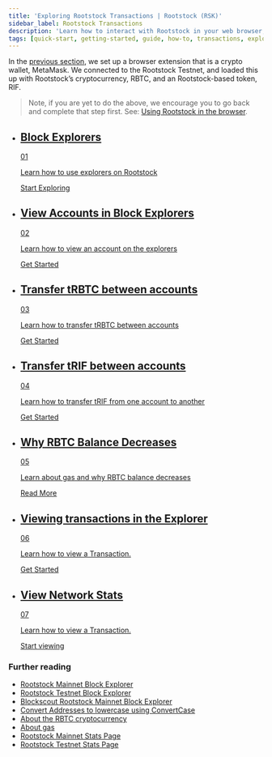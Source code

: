 ```yaml
---
title: 'Exploring Rootstock Transactions | Rootstock (RSK)'
sidebar_label: Rootstock Transactions
description: 'Learn how to interact with Rootstock in your web browser, how to look at Rootstock transactions, develop and deploy your very first smart contract to the Rootstock network.'
tags: [quick-start, getting-started, guide, how-to, transactions, explorer, bitcoin, rsk, peer-to-peer, merged-mining, blockchain, powpeg]
---
```


In the [previous section](/guides/quickstart/browser), we set up a browser extension that is a crypto wallet, MetaMask. We connected to the Rootstock Testnet, and loaded this up with Rootstock’s cryptocurrency, RBTC, and an Rootstock-based token, RIF.

> Note, if you are yet to do the above, we encourage you to go back and complete that step first. See: [Using Rootstock in the browser](/guides/quickstart/browser).

<div class="features-list">
    <ul id="card-list" class="row">
        <li class="col-xl-6 col-md-6">
        <div class="feature-card">
<div class="content">
    <a href="/guides/quickstart/transactions/block-explorer/#block-explorer">
            <div class="content-container">
               <div class="card-title"><h2 class="zg-text-bg">Block Explorers</h2><span class="zg-label ml-1">01</span></div> 
                <p class="card-desc">Learn how to use explorers on Rootstock</p>
            </div>
    </a>
    <div class="btn-container ">
        <a href="/guides/quickstart/transactions/block-explorer/#block-explorer"></a><a class="green" href="/guides/quickstart/transactions/block-explorer/#block-explorer">Start Exploring</a>
            </div>
            </div>
        </div>
        </li>
        <li class="col-xl-6 col-md-6">
        <div class="feature-card">
<div class="content"><a href="/guides/quickstart/transactions/block-explorer/#view-account-in-the-block-explorer">
            <div class="content-container">
              <div class="card-title"><h2 class="zg-text-bg bg-yellow">View Accounts in Block Explorers</h2><span class="zg-label ml-1 bg-yellow">02</span></div> 
                <p class="card-desc">Learn how to view an account on the explorers</p>
            </div>
            </a>
            <div class="btn-container">
                <a href="/guides/quickstart/transactions/block-explorer/#view-account-in-the-block-explorer">
                </a>
                <a class="green" href="/guides/quickstart/transactions/block-explorer/#view-account-in-the-block-explorer">Get Started</a>
            </div>
            </div>
        </div>
        </li>
        <li class="col-xl-6 col-md-6">
        <div class="feature-card">
<div class="content two-line-title-content"><a href="/guides/quickstart/transactions/transfer-trbtc">
            <div class="content-container">
            <div class="card-title"><h2 class="zg-text-bg bg-purple">Transfer tRBTC between accounts</h2><span class="zg-label ml-1 bg-purple">03</span></div>
                <p class="card-desc">Learn how to transfer tRBTC between accounts</p>
            </div>
            </a>
            <div class="btn-container">
                <a href="/guides/quickstart/transactions/transfer-trbtc">
                </a>
                <a class="green" href="/guides/quickstart/transactions/transfer-trbtc">Get Started</a>
            </div>
            </div>
        </div>
        </li>
        <li class="col-xl-6 col-md-6">
        <div class="feature-card">
<div class="content"><a href="/guides/quickstart/transactions/transfer-trif">
            <div class="content-container">
               <div class="card-title"><h2 class="zg-text-bg bg-pink">Transfer tRIF between accounts</h2><span class="zg-label ml-1 bg-pink">04</span></div> 
                <p class="card-desc">Learn how to transfer tRIF from one account to another</p>
            </div>
            </a><div class="btn-container"><a href="/guides/quickstart/transactions/transfer-trif">
                </a>
                <a class="green" href="/guides/quickstart/transactions/transfer-trif">Get Started</a>
            </div>
            </div>
        </div>
        </li>
        <li class="col-xl-6 col-md-6">
        <div class="feature-card">
<div class="content"><a href="/guides/quickstart/transactions/rbtc-balance-decrease">
            <div class="content-container">
               <div class="card-title"><h2 class="zg-text-bg bg-green">Why RBTC Balance Decreases</h2><span class="zg-label ml-1 bg-green">05</span></div> 
                <p class="card-desc">Learn about gas and why RBTC balance decreases</p>
            </div>
            </a><div class="btn-container"><a href="/guides/quickstart/transactions/rbtc-balance-decrease">
                </a>
                <a class="green" href="/guides/quickstart/transactions/rbtc-balance-decrease">Read More</a>
            </div>
            </div>
        </div>
        </li>
        <li class="col-xl-6 col-md-6">
        <div class="feature-card">
<div class="content"><a href="/guides/quickstart/transactions/view-transactions/">
            <div class="content-container">
               <div class="card-title"><h2 class="zg-text-bg bg-cyan">Viewing transactions in the Explorer</h2><span class="zg-label ml-1 bg-cyan">06</span></div> 
                <p class="card-desc">Learn how to view a Transaction.</p>
            </div>
            </a><div class="btn-container"><a href="/guides/quickstart/transactions/view-transactions">
                </a>
                <a class="green" href="/guides/quickstart/transactions/view-transactions">Get Started</a>
            </div>
            </div>
        </div>
        </li>
<li class="col-xl-6 col-md-6">
        <div class="feature-card">
<div class="content"><a href="/guides/quickstart/transactions/view-network-stats">
            <div class="content-container">
               <div class="card-title"><h2 class="zg-text-bg bg-cyan">View Network Stats</h2><span class="zg-label ml-1 bg-cyan">07</span></div> 
                <p class="card-desc">Learn how to view a Transaction.</p>
            </div>
            </a><div class="btn-container"><a href="/guides/quickstart/transactions/view-network-stats">
                </a>
                <a class="green" href="/guides/quickstart/transactions/view-network-stats">Start viewing</a>
            </div>
            </div>
        </div>
        </li>
    </ul>
</div>

### Further reading
- [Rootstock Mainnet Block Explorer](https://explorer.rsk.co/)
- [Rootstock Testnet Block Explorer](https://explorer.testnet.rsk.co/)
- [Blockscout Rootstock Mainnet Block Explorer](https://blockscout.com/rsk/mainnet/)
- [Convert Addresses to lowercase using ConvertCase](https://convertcase.net)
- [About the RBTC cryptocurrency](/rsk/rbtc/)
- [About gas](/rsk/rbtc/gas/)
- [Rootstock Mainnet Stats Page](https://stats.rsk.co/)
- [Rootstock Testnet Stats Page](https://stats.testnet.rsk.co/)

